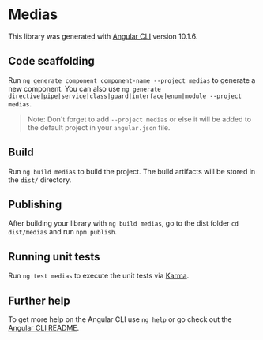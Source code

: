 # Medias

This library was generated with [Angular CLI](https://github.com/angular/angular-cli) version 10.1.6.

## Code scaffolding

Run `ng generate component component-name --project medias` to generate a new component. You can also use `ng generate directive|pipe|service|class|guard|interface|enum|module --project medias`.
> Note: Don't forget to add `--project medias` or else it will be added to the default project in your `angular.json` file. 

## Build

Run `ng build medias` to build the project. The build artifacts will be stored in the `dist/` directory.

## Publishing

After building your library with `ng build medias`, go to the dist folder `cd dist/medias` and run `npm publish`.

## Running unit tests

Run `ng test medias` to execute the unit tests via [Karma](https://karma-runner.github.io).

## Further help

To get more help on the Angular CLI use `ng help` or go check out the [Angular CLI README](https://github.com/angular/angular-cli/blob/master/README.md).
